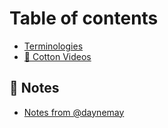# Table of contents

* [Terminologies](README.md)
* [🍭 Cotton Videos](cotton-videos.md)

## 📖 Notes

* [Notes from @daynemay](notes/notes-from-daynemay.md)
